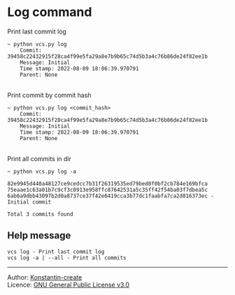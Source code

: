 # Log command

Print last commit log
```shell
~ python vcs.py log
    Commit: 39458c22432915f28ca4f99e5fa29a8e7b9b65c74d5b3a4c76b86de24f82ee1b
    Message: Initial
    Time stamp: 2022-08-09 18:06:39.970791
    Parent: None
```
\
Print commit by commit hash
```shell
~ python vcs.py log <commit_hash>
    Commit: 39458c22432915f28ca4f99e5fa29a8e7b9b65c74d5b3a4c76b86de24f82ee1b
    Message: Initial
    Time stamp: 2022-08-09 18:06:39.970791
    Parent: None
```
\
Print all commits in dir
```shell
~ python vcs.py log -a

82e9945d440a48127ce9cedcc7b31f26319535ed79bed0f0bf2cb784e169bfca
75eaae1c63a01b7c9cf3c0913e958ffc87642531a5c35ff42f54ba03f7dbea5c
6ab6a9dbb43097b2d0a8737ce37f42e6419cca3b77dc1faabfa7ca2d816373ec - Initial commit

Total 3 commits found
```
## Help message
```shell
vcs log - Print last commit log
vcs log -a | --all - Print all commits
```
___

Author: [Konstantin-create](https://github.com/Konstantin-create)
\
Licence: [GNU General Public License v3.0](/LICENSE)

